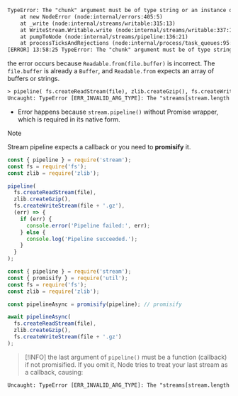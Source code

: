 ```txt
TypeError: The "chunk" argument must be of type string or an instance of Buffer or Uint8Array. Received type number (137)
    at new NodeError (node:internal/errors:405:5)
    at _write (node:internal/streams/writable:315:13)
    at WriteStream.Writable.write (node:internal/streams/writable:337:10)
    at pumpToNode (node:internal/streams/pipeline:136:21)
    at processTicksAndRejections (node:internal/process/task_queues:95:5)
[ERROR] 13:58:25 TypeError: The "chunk" argument must be of type string or an instance of Buffer or Uint8Array. Received type number (137)
```

 the error occurs because `Readable.from(file.buffer)` is incorrect. The `file.buffer` is already a `Buffer`, and `Readable.from` expects an array of buffers or strings.


```txt
> pipeline( fs.createReadStream(file), zlib.createGzip(), fs.createWriteStream(file.concat(".gz")));
Uncaught: TypeError [ERR_INVALID_ARG_TYPE]: The "streams[stream.length - 1]" property must be of type function. Received an instance of WriteStream at popCallback (node:internal/streams/pipeline:73:3) at pipeline (node:internal/streams/pipeline:181:37) { code: 'ERR_INVALID_ARG_TYPE' }
```
- Error happens because `stream.pipeline()` without Promise wrapper, which is required in its native form.

> [!NOTE]
> Stream pipeline expects a callback or you need to **promisify** it.
```js
const { pipeline } = require('stream');
const fs = require('fs');
const zlib = require('zlib');

pipeline(
  fs.createReadStream(file),
  zlib.createGzip(),
  fs.createWriteStream(file + '.gz'),
  (err) => {
    if (err) {
      console.error('Pipeline failed:', err);
    } else {
      console.log('Pipeline succeeded.');
    }
  }
);

```

```js
const { pipeline } = require('stream');
const { promisify } = require('util');
const fs = require('fs');
const zlib = require('zlib');

const pipelineAsync = promisify(pipeline); // promisify

await pipelineAsync(
  fs.createReadStream(file),
  zlib.createGzip(),
  fs.createWriteStream(file + '.gz')
);

```

> [!INFO]
> the last argument of `pipeline()` must be a function (callback) if not promisified. If you omit it, Node tries to treat your last stream as a callback, causing:
```txt
Uncaught: TypeError [ERR_INVALID_ARG_TYPE]: The "streams[stream.length - 1]" property must be of type function. Received an instance of WriteStream at popCallback
```